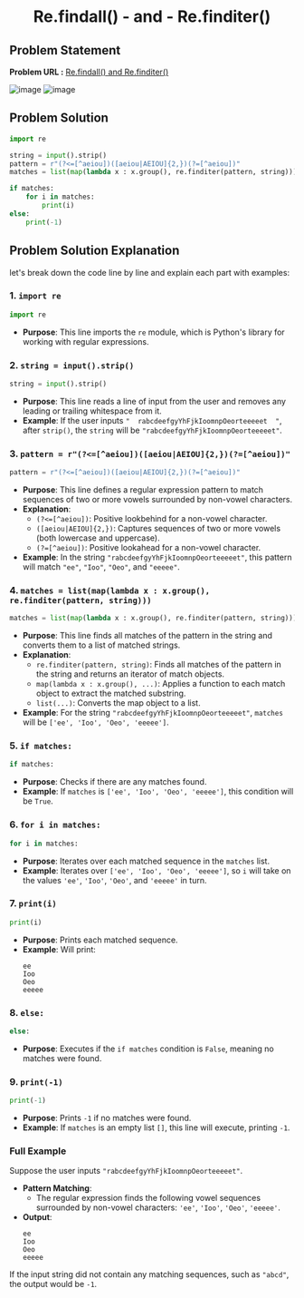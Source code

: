 <h1 align='center'>Re.findall() - and - Re.finditer()</h1>

## Problem Statement

**Problem URL :** [Re.findall() and Re.finditer()](https://www.hackerrank.com/challenges/re-findall-re-finditer/problem?isFullScreen=true)

![image](https://github.com/user-attachments/assets/82f0ec24-402d-4390-aa3c-5f2cbc8da726)
![image](https://github.com/user-attachments/assets/9b42835d-b172-4e20-95d2-a2a9b7c1fd9c)


## Problem Solution
```py
import re

string = input().strip()
pattern = r"(?<=[^aeiou])([aeiou|AEIOU]{2,})(?=[^aeiou])"
matches = list(map(lambda x : x.group(), re.finditer(pattern, string)))

if matches:
    for i in matches:
        print(i)
else:
    print(-1)

```

## Problem Solution Explanation
let's break down the code line by line and explain each part with examples:

### 1. `import re`
```python
import re
```
- **Purpose**: This line imports the `re` module, which is Python's library for working with regular expressions. 

### 2. `string = input().strip()`
```python
string = input().strip()
```
- **Purpose**: This line reads a line of input from the user and removes any leading or trailing whitespace from it.
- **Example**: If the user inputs `"  rabcdeefgyYhFjkIoomnpOeorteeeeet  "`, after `strip()`, the `string` will be `"rabcdeefgyYhFjkIoomnpOeorteeeeet"`.

### 3. `pattern = r"(?<=[^aeiou])([aeiou|AEIOU]{2,})(?=[^aeiou])"`
```python
pattern = r"(?<=[^aeiou])([aeiou|AEIOU]{2,})(?=[^aeiou])"
```
- **Purpose**: This line defines a regular expression pattern to match sequences of two or more vowels surrounded by non-vowel characters.
- **Explanation**:
  - `(?<=[^aeiou])`: Positive lookbehind for a non-vowel character.
  - `([aeiou|AEIOU]{2,})`: Captures sequences of two or more vowels (both lowercase and uppercase).
  - `(?=[^aeiou])`: Positive lookahead for a non-vowel character.
- **Example**: In the string `"rabcdeefgyYhFjkIoomnpOeorteeeeet"`, this pattern will match `"ee"`, `"Ioo"`, `"Oeo"`, and `"eeeee"`.

### 4. `matches = list(map(lambda x : x.group(), re.finditer(pattern, string)))`
```python
matches = list(map(lambda x : x.group(), re.finditer(pattern, string)))
```
- **Purpose**: This line finds all matches of the pattern in the string and converts them to a list of matched strings.
- **Explanation**:
  - `re.finditer(pattern, string)`: Finds all matches of the pattern in the string and returns an iterator of match objects.
  - `map(lambda x : x.group(), ...)`: Applies a function to each match object to extract the matched substring.
  - `list(...)`: Converts the map object to a list.
- **Example**: For the string `"rabcdeefgyYhFjkIoomnpOeorteeeeet"`, `matches` will be `['ee', 'Ioo', 'Oeo', 'eeeee']`.

### 5. `if matches:`
```python
if matches:
```
- **Purpose**: Checks if there are any matches found.
- **Example**: If `matches` is `['ee', 'Ioo', 'Oeo', 'eeeee']`, this condition will be `True`.

### 6. `for i in matches:`
```python
for i in matches:
```
- **Purpose**: Iterates over each matched sequence in the `matches` list.
- **Example**: Iterates over `['ee', 'Ioo', 'Oeo', 'eeeee']`, so `i` will take on the values `'ee'`, `'Ioo'`, `'Oeo'`, and `'eeeee'` in turn.

### 7. `print(i)`
```python
print(i)
```
- **Purpose**: Prints each matched sequence.
- **Example**: Will print:
  ```
  ee
  Ioo
  Oeo
  eeeee
  ```

### 8. `else:`
```python
else:
```
- **Purpose**: Executes if the `if matches` condition is `False`, meaning no matches were found.

### 9. `print(-1)`
```python
print(-1)
```
- **Purpose**: Prints `-1` if no matches were found.
- **Example**: If `matches` is an empty list `[]`, this line will execute, printing `-1`.

### Full Example
Suppose the user inputs `"rabcdeefgyYhFjkIoomnpOeorteeeeet"`. 

- **Pattern Matching**: 
  - The regular expression finds the following vowel sequences surrounded by non-vowel characters: `'ee'`, `'Ioo'`, `'Oeo'`, `'eeeee'`.
- **Output**:
  ```
  ee
  Ioo
  Oeo
  eeeee
  ```

If the input string did not contain any matching sequences, such as `"abcd"`, the output would be `-1`.
